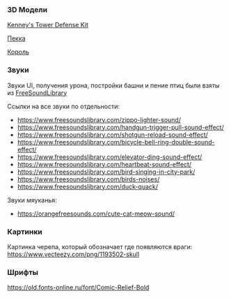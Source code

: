 ### 3D Модели

[Kenney's Tower Defense Kit](https://www.kenney.nl/assets/tower-defense-kit)

[Пекка](https://sketchfab.com/3d-models/pekka-865ef12fcce64e61b97b83b04794d07d)

[Король](https://sketchfab.com/3d-models/red-king-7bedf8fcb753493c9d40e90cdd7812fa)

### Звуки

Звуки UI, получения урона, постройки башни и пение птиц были взяты из [FreeSoundLibrary](https://www.freesoundslibrary.com)

Ссылки на все звуки по отдельности:
- https://www.freesoundslibrary.com/zippo-lighter-sound/
- https://www.freesoundslibrary.com/handgun-trigger-pull-sound-effect/
- https://www.freesoundslibrary.com/shotgun-reload-sound-effect/
- https://www.freesoundslibrary.com/bicycle-bell-ring-double-sound-effect/
- https://www.freesoundslibrary.com/elevator-ding-sound-effect/
- https://www.freesoundslibrary.com/heartbeat-sound-effect/
- https://www.freesoundslibrary.com/bird-singing-in-city-park/
- https://www.freesoundslibrary.com/birds-noises/
- https://www.freesoundslibrary.com/duck-quack/

Звуки мяуканья:
- https://orangefreesounds.com/cute-cat-meow-sound/

### Картинки

Картинка черепа, который обозначает где появляются враги:
https://www.vecteezy.com/png/1193502-skull

### Шрифты

https://old.fonts-online.ru/font/Comic-Relief-Bold
